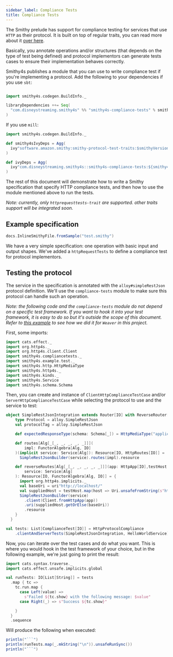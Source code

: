 ```yaml
---
sidebar_label: Compliance Tests
title: Compliance Tests
---
```


The Smithy prelude has support for compliance testing for services that use `HTTP` as their protocol. It is built on top of regular traits, you can read more about it [over here](https://awslabs.github.io/smithy/2.0/additional-specs/http-protocol-compliance-tests.html).

Basically, you annotate operations and/or structures (that depends on the type of test being defined) and protocol implementors can generate tests cases to ensure their implementation behaves correctly.

Smithy4s publishes a module that you can use to write compliance test if you're implementing a protocol. Add the following to your dependencies if you use `sbt`:

```scala

import smithy4s.codegen.BuildInfo._

libraryDependencies ++= Seq(
  "com.disneystreaming.smithy4s" %% "smithy4s-compliance-tests" % smithy4sVersion.value
)
```

If you use `mill`:

```scala
import smithy4s.codegen.BuildInfo._

def smithy4sIvyDeps = Agg(
  ivy"software.amazon.smithy:smithy-protocol-test-traits:$smithyVersion"
)

def ivyDeps = Agg(
  ivy"com.disneystreaming.smithy4s::smithy4s-compliance-tests:${smithy4sVersion()}"
)
```

The rest of this document will demonstrate how to write a Smithy specification that specify HTTP compliance tests, and then how to use the module mentioned above to run the tests.

_Note: currently, only `httprequesttests-trait` are supported. other traits support will be integrated soon._

## Example specification

```scala mdoc:passthrough
docs.InlineSmithyFile.fromSample("test.smithy")
```

We have a very simple specification: one operation with basic input and output shapes. We've added a `httpRequestTests` to define a compliance test for protocol implementors.

## Testing the protocol

The service in the specification is annotated with the `alloy#simpleRestJson` protocol definition. We'll use the `compliance-tests` module to make sure this protocol can handle such an operation.

_Note: the following code and the `compliance-tests` module do not depend on a specific test framework. If you want to hook it into your test framework, it is easy to do so but it's outside the scope of this document. Refer to [this example](@GITHUB_BRANCH_URL@modules/compliance-tests/test/src/smithy4s/compliancetests/WeaverComplianceTest.scala) to see how we did it for `Weaver` in this project._

First, some imports:

```scala mdoc:silent
import cats.effect._
import org.http4s._
import org.http4s.client.Client
import smithy4s.compliancetests._
import smithy4s.example.test._
import smithy4s.http.HttpMediaType
import smithy4s.http4s._
import smithy4s.kinds._
import smithy4s.Service
import smithy4s.schema.Schema
```

Then, you can create and instance of `ClientHttpComplianceTestCase` and/or `ServerHttpComplianceTestCase` while selecting the protocol to use and the service to test:

```scala mdoc:silent
object SimpleRestJsonIntegration extends Router[IO] with ReverseRouter[IO] {
    type Protocol = alloy.SimpleRestJson
    val protocolTag = alloy.SimpleRestJson

    def expectedResponseType(schema: Schema[_]) = HttpMediaType("application/json")

    def routes[Alg[_[_, _, _, _, _]]](
        impl: FunctorAlgebra[Alg, IO]
    )(implicit service: Service[Alg]): Resource[IO, HttpRoutes[IO]] =
      SimpleRestJsonBuilder(service).routes(impl).resource

    def reverseRoutes[Alg[_[_, _, _, _, _]]](app: HttpApp[IO],testHost: Option[String] = None)(implicit
        service: Service[Alg]
    ): Resource[IO, FunctorAlgebra[Alg, IO]] = {
      import org.http4s.implicits._
      val baseUri = uri"http://localhost/"
      val suppliedHost = testHost.map(host => Uri.unsafeFromString(s"http://$host"))
      SimpleRestJsonBuilder(service)
        .client(Client.fromHttpApp(app))
        .uri(suppliedHost.getOrElse(baseUri))
        .resource
    }
  }

val tests: List[ComplianceTest[IO]] = HttpProtocolCompliance
    .clientAndServerTests(SimpleRestJsonIntegration, HelloWorldService)
```

Now, you can iterate over the test cases and do what you want. This is where you would hook in the test framework of your choice, but in the following example, we're just going to print the result:

```scala mdoc:silent
import cats.syntax.traverse._
import cats.effect.unsafe.implicits.global

val runTests: IO[List[String]] = tests
  .map { tc =>
    tc.run.map {
      case Left(value) =>
        s"Failed ${tc.show} with the following message: $value"
      case Right(_) => s"Success ${tc.show}"

    }
  }
  .sequence
```

Will produce the following when executed:

```scala mdoc:passthrough
println("```")
println(runTests.map(_.mkString("\n")).unsafeRunSync())
println("```")
```
